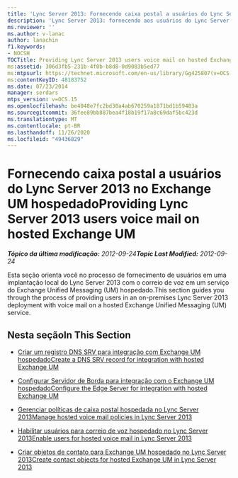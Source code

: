 ```yaml
---
title: 'Lync Server 2013: Fornecendo caixa postal a usuários do Lync Server no Exchange UM hospedado'
description: 'Lync Server 2013: fornecendo aos usuários do Lync Server a caixa postal no Hosted Exchange UM.'
ms.reviewer: ''
ms.author: v-lanac
author: lanachin
f1.keywords:
- NOCSH
TOCTitle: Providing Lync Server 2013 users voice mail on hosted Exchange UM
ms:assetid: 306d3fb5-231b-4f0b-b8d8-0d9083b5ed77
ms:mtpsurl: https://technet.microsoft.com/en-us/library/Gg425807(v=OCS.15)
ms:contentKeyID: 48183752
ms.date: 07/23/2014
manager: serdars
mtps_version: v=OCS.15
ms.openlocfilehash: be4048e7fc2bd30a4ab670259a1871bd1b59483a
ms.sourcegitcommit: 36fee89bb887bea4f18b19f17a8c69daf5bc423d
ms.translationtype: MT
ms.contentlocale: pt-BR
ms.lasthandoff: 11/26/2020
ms.locfileid: "49436829"
---
```

# <a name="providing-lync-server-2013-users-voice-mail-on-hosted-exchange-um"></a><span data-ttu-id="ddb94-103">Fornecendo caixa postal a usuários do Lync Server 2013 no Exchange UM hospedado</span><span class="sxs-lookup"><span data-stu-id="ddb94-103">Providing Lync Server 2013 users voice mail on hosted Exchange UM</span></span>

<div data-xmlns="http://www.w3.org/1999/xhtml">

<div class="topic" data-xmlns="http://www.w3.org/1999/xhtml" data-msxsl="urn:schemas-microsoft-com:xslt" data-cs="https://msdn.microsoft.com/">

<div data-asp="https://msdn2.microsoft.com/asp">



</div>

<div id="mainSection">

<div id="mainBody"><span data-ttu-id="ddb94-104">

<span> </span></span><span class="sxs-lookup"><span data-stu-id="ddb94-104">

<span> </span></span></span>

<span data-ttu-id="ddb94-105">_**Tópico da última modificação:** 2012-09-24_</span><span class="sxs-lookup"><span data-stu-id="ddb94-105">_**Topic Last Modified:** 2012-09-24_</span></span>

<span data-ttu-id="ddb94-106">Esta seção orienta você no processo de fornecimento de usuários em uma implantação local do Lync Server 2013 com o correio de voz em um serviço do Exchange Unified Messaging (UM) hospedado.</span><span class="sxs-lookup"><span data-stu-id="ddb94-106">This section guides you through the process of providing users in an on-premises Lync Server 2013 deployment with voice mail on a hosted Exchange Unified Messaging (UM) service.</span></span>

<div>

## <a name="in-this-section"></a><span data-ttu-id="ddb94-107">Nesta seção</span><span class="sxs-lookup"><span data-stu-id="ddb94-107">In This Section</span></span>

  - [<span data-ttu-id="ddb94-108">Criar um registro DNS SRV para integração com Exchange UM hospedado</span><span class="sxs-lookup"><span data-stu-id="ddb94-108">Create a DNS SRV record for integration with hosted Exchange UM</span></span>](lync-server-2013-create-a-dns-srv-record-for-integration-with-hosted-exchange-um.md)

  - [<span data-ttu-id="ddb94-109">Configurar Servidor de Borda para integração com o Exchange UM hospedado</span><span class="sxs-lookup"><span data-stu-id="ddb94-109">Configure the Edge Server for integration with hosted Exchange UM</span></span>](lync-server-2013-configure-the-edge-server-for-integration-with-hosted-exchange-um.md)

  - [<span data-ttu-id="ddb94-110">Gerenciar políticas de caixa postal hospedada no Lync Server 2013</span><span class="sxs-lookup"><span data-stu-id="ddb94-110">Manage hosted voice mail policies in Lync Server 2013</span></span>](lync-server-2013-manage-hosted-voice-mail-policies.md)

  - [<span data-ttu-id="ddb94-111">Habilitar usuários para correio de voz hospedado no Lync Server 2013</span><span class="sxs-lookup"><span data-stu-id="ddb94-111">Enable users for hosted voice mail in Lync Server 2013</span></span>](lync-server-2013-enable-users-for-hosted-voice-mail.md)

  - [<span data-ttu-id="ddb94-112">Criar objetos de contato para Exchange UM hospedado no Lync Server 2013</span><span class="sxs-lookup"><span data-stu-id="ddb94-112">Create contact objects for hosted Exchange UM in Lync Server 2013</span></span>](lync-server-2013-create-contact-objects-for-hosted-exchange-um.md)

<span data-ttu-id="ddb94-113"></div>

</div>

<span> </span>

</div>

</div>

</span><span class="sxs-lookup"><span data-stu-id="ddb94-113"></div>

</div>

<span> </span>

</div>

</div>

</span></span></div>

